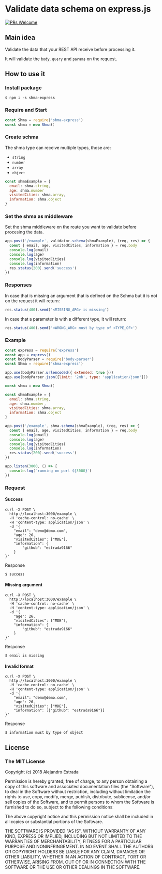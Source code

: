 # Validate data schema on express.js

 
[![PRs Welcome](https://img.shields.io/badge/PRs-welcome-brightgreen.svg?style=flat-square)](http://makeapullrequest.com)

## Main idea
Validate the data that your REST API receive before processing it.

It will validate the `body`, `query` and `params` on the request.

## How to use it
### Install package
```
$ npm i -s shma-express
```
### Require and Start
```js
const Shma = require('shma-express')
const shma = new Shma()
```
### Create schma
The shma type can receive multiple types, those are:
+ `string`
+ `number`
+ `array`
+ `object`

```js
const shmaExample = {
  email: shma.string,
  age: shma.number
  visitedCities: shma.array,
  information: shma.object
}
```
### Set the shma as middleware
Set the shma middleware on the route you want to validate before procesing the data.
```js
app.post('/example', validator.schema(shmaExample), (req, res) => {
  const { email, age, visitedCities, information } = req.body
  console.log(email)
  console.log(age)
  console.log(visitedCities)
  console.log(information)
  res.status(200).send('success')
})
```
### Responses
In case that is missing an argument that is defined on the Schma but it is not on the request
it will return:
```js
res.status(400).send('<MISSING_ARG> is missing')
```
In case that a parameter is with a different type, it will return:
```js
res.status(400).send('<WRONG_ARG> must by type of <TYPE_OF>')
```
### Example

```js
const express = require('express')
const app = express()
const bodyParser = require('body-parser')
const Shma = require('shma-express')

app.use(bodyParser.urlencoded({ extended: true }))
app.use(bodyParser.json({limit: '2mb', type: 'application/json'}))

const shma = new Shma()

const shmaExample = {
  email: shma.string,
  age: shma.number,
  visitedCities: shma.array,
  information: shma.object
}

app.post('/example', shma.schema(shmaExample), (req, res) => {
  const { email, age, visitedCities, information } = req.body
  console.log(email)
  console.log(age)
  console.log(visitedCities)
  console.log(information)
  res.status(200).send('success')
})

app.listen(3000, () => {
  console.log(`running on port ${3000}`)
})
```
### Request
#### Success
```curl
curl -X POST \
  http://localhost:3000/example \
  -H 'cache-control: no-cache' \
  -H 'content-type: application/json' \
  -d '{
	"email": "demo@demo.com",
	"age": 26,
	"visitedCities": ["MDE"],
	"information": {
		"github": "estrada9166"
	}
}'
```
Response
```
$ success
```
#### Missing argument
```curl
curl -X POST \
  http://localhost:3000/example \
  -H 'cache-control: no-cache' \
  -H 'content-type: application/json' \
  -d '{
	"age": 26,
	"visitedCities": ["MDE"],
	"information": {
		"github": "estrada9166"
	}
}'
```
Response
```
$ email is missing
```
#### Invalid format
```curl
curl -X POST \
  http://localhost:3000/example \
  -H 'cache-control: no-cache' \
  -H 'content-type: application/json' \
  -d '{
	"email": "demo@demo.com",
	"age": 26,
	"visitedCities": ["MDE"],
	"information": [{"github": "estrada9166"}]
}'
```
Response
```
$ information must by type of object
```

## License
### The MIT License

Copyright (c) 2018 Alejandro Estrada

Permission is hereby granted, free of charge, to any person obtaining a copy
of this software and associated documentation files (the "Software"), to deal
in the Software without restriction, including without limitation the rights
to use, copy, modify, merge, publish, distribute, sublicense, and/or sell
copies of the Software, and to permit persons to whom the Software is
furnished to do so, subject to the following conditions:

The above copyright notice and this permission notice shall be included in
all copies or substantial portions of the Software.

THE SOFTWARE IS PROVIDED "AS IS", WITHOUT WARRANTY OF ANY KIND, EXPRESS OR
IMPLIED, INCLUDING BUT NOT LIMITED TO THE WARRANTIES OF MERCHANTABILITY,
FITNESS FOR A PARTICULAR PURPOSE AND NONINFRINGEMENT. IN NO EVENT SHALL THE
AUTHORS OR COPYRIGHT HOLDERS BE LIABLE FOR ANY CLAIM, DAMAGES OR OTHER
LIABILITY, WHETHER IN AN ACTION OF CONTRACT, TORT OR OTHERWISE, ARISING FROM,
OUT OF OR IN CONNECTION WITH THE SOFTWARE OR THE USE OR OTHER DEALINGS IN
THE SOFTWARE.